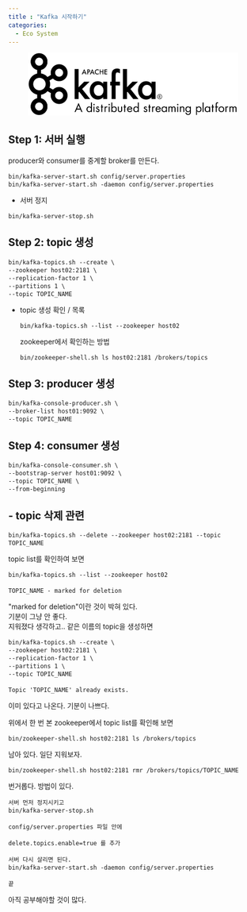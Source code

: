 ```yaml
---
title : "Kafka 시작하기"
categories:
  - Eco System
---
```


<figure>
  <img src="/assets/images/2019-01-18-kafka/kafka.png">
  <figcaption></figcaption>
</figure>

## Step 1: 서버 실행

producer와 consumer를 중계할 broker를 만든다.  
~~~
bin/kafka-server-start.sh config/server.properties
bin/kafka-server-start.sh -daemon config/server.properties
~~~

- 서버 정지
~~~
bin/kafka-server-stop.sh
~~~

## Step 2: topic 생성
~~~
bin/kafka-topics.sh --create \
--zookeeper host02:2181 \
--replication-factor 1 \
--partitions 1 \
--topic TOPIC_NAME
~~~

- topic 생성 확인 / 목록
    ~~~
    bin/kafka-topics.sh --list --zookeeper host02
    ~~~
    zookeeper에서 확인하는 방법
    ~~~    
    bin/zookeeper-shell.sh ls host02:2181 /brokers/topics
    ~~~

## Step 3: producer 생성
~~~
bin/kafka-console-producer.sh \
--broker-list host01:9092 \
--topic TOPIC_NAME
~~~

## Step 4: consumer 생성
~~~
bin/kafka-console-consumer.sh \
--bootstrap-server host01:9092 \
--topic TOPIC_NAME \
--from-beginning
~~~

## - topic 삭제 관련
~~~
bin/kafka-topics.sh --delete --zookeeper host02:2181 --topic TOPIC_NAME
~~~
topic list를 확인하여 보면
~~~
bin/kafka-topics.sh --list --zookeeper host02

TOPIC_NAME - marked for deletion
~~~
"marked for deletion"이란 것이 박혀 있다.<br>
기분이 그냥 안 좋다.<br>
지워졌다 생각하고.. 같은 이름의 topic을 생성하면
~~~
bin/kafka-topics.sh --create \
--zookeeper host02:2181 \
--replication-factor 1 \
--partitions 1 \
--topic TOPIC_NAME

Topic 'TOPIC_NAME' already exists.
~~~
이미 있다고 나온다. 기분이 나쁘다.

위에서 한 번 본 zookeeper에서 topic list를 확인해 보면
~~~
bin/zookeeper-shell.sh host02:2181 ls /brokers/topics
~~~
남아 있다. 일단 지워보자.
~~~
bin/zookeeper-shell.sh host02:2181 rmr /brokers/topics/TOPIC_NAME
~~~
번거롭다. 방법이 있다.
~~~
서버 먼저 정지시키고
bin/kafka-server-stop.sh

config/server.properties 파일 안에

delete.topics.enable=true 를 추가

서버 다시 살리면 된다.
bin/kafka-server-start.sh -daemon config/server.properties

끝
~~~    
아직 공부해야할 것이 많다.
